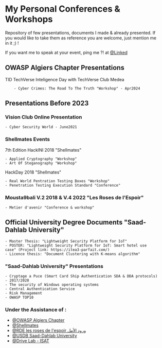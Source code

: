 # My Personal Conferences & Workshops
Repository of few presentations, documents I made & already presented.
If you would like to take them as reference you are welcome, just mention me in it ;) !

If you want me to speak at your event, ping me ?! at [@Linked](https://www.linkedin.com/in/mehdi-nacer-kerkar-cyber-security-consultant/)


## OWASP Algiers Chapter Presentations
TID TechVerse Inteligence Day with TechVerse Club Medea

        - Cyber Crimes: The Road To The Truth "Workshop" - Apr2024


## Presentations Before 2023

### Vision Club Online Presentation
    - Cyber Security World - June2021

### Shellmates Events
7th Edition HackINI 2018 "Shellmates"
    
    - Applied Cryptography "Workshop"
    - Art Of Steganography "Workshop"
HackDay 2018 "Shellmates"
    
    - Real World Pentration Testing Boxes "Workshop"
    - Penetration Testing Execution Standard "Conference"
    
### Mousta9bali V.2 2018 & V.4 2022 "Les Roses de l'Espoir" 

    - Metier d'avenir "Conference & workshop"


## Official University Degree Documents "Saad-Dahlab University"

    - Master Thesis: "Lightweight Security Platform for IoT"
    - POSTER: "Lightweight Security Platform for IoT: Smart hotel use case" (Project link: https://itea3-parfait.com/)
    - Licence thesis: "Document Clustering with K-means algorithm"

### "Saad-Dahlab University" Presentations 

    - Cryptage a Puce (Smart Card Ship Authentication SDA & DDA protocols) - 2017/2028
    - The security of Windows operating systems
    - Central Authentication Service
    - Risk Management
    - OWASP TOP10


    
 ### Under the Assistance of :
 
 - [@OWASP Algiers Chapter](https://owasp.org/www-chapter-algiers/)
 - [@Shellmates](https://shellmates-club.com)
 - [@RDE les roses de l'espoir ورود الأمل](https://m.facebook.com/100064379903857/)
 - [@USDB Saad-Dahlab University](http://www.univ-blida.dz)
 - [@Drive Lab - ISAT](https://www.isat.fr/formations/laboratoire-drive)
